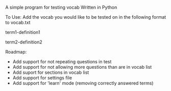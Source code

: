 A simple program for testing vocab
Written in Python

To Use:
Add the vocab you would like to be tested on in the following format to vocab.txt

term1-definition1

term2-definition2

Roadmap: 

- Add support for not repeating questions in test
- Add support for not allowing more questions than are in vocab list
- Add suport for sections in vocab list
- Add support for settings file
- Add support for 'learn' mode (removing correctly answered terms)
